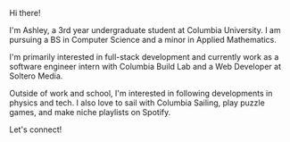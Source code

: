 Hi there! 

I'm Ashley, a 3rd year undergraduate student at Columbia University. I am pursuing a BS in Computer Science and a minor in Applied Mathematics.

I'm primarily interested in full-stack development and currently work as a software engineer intern with Columbia Build Lab and a Web Developer at Soltero Media.

Outside of work and school, I'm interested in following developments in physics and tech. I also love to sail with Columbia Sailing, play puzzle games, and make niche playlists on Spotify.

Let's connect!
